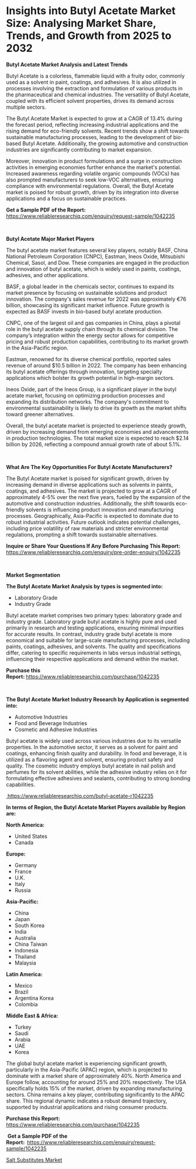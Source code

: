 <p><h1>Insights into Butyl Acetate Market Size: Analysing Market Share, Trends, and Growth from 2025 to 2032</h1></p><p><strong>Butyl Acetate Market Analysis and Latest Trends</strong></p>
<p><p>Butyl Acetate is a colorless, flammable liquid with a fruity odor, commonly used as a solvent in paint, coatings, and adhesives. It is also utilized in processes involving the extraction and formulation of various products in the pharmaceutical and chemical industries. The versatility of Butyl Acetate, coupled with its efficient solvent properties, drives its demand across multiple sectors.</p><p>The Butyl Acetate Market is expected to grow at a CAGR of 13.4% during the forecast period, reflecting increasing industrial applications and the rising demand for eco-friendly solvents. Recent trends show a shift towards sustainable manufacturing processes, leading to the development of bio-based Butyl Acetate. Additionally, the growing automotive and construction industries are significantly contributing to market expansion. </p><p>Moreover, innovation in product formulations and a surge in construction activities in emerging economies further enhance the market's potential. Increased awareness regarding volatile organic compounds (VOCs) has also prompted manufacturers to seek low-VOC alternatives, ensuring compliance with environmental regulations. Overall, the Butyl Acetate market is poised for robust growth, driven by its integration into diverse applications and a focus on sustainable practices.</p></p>
<p><strong>Get a Sample PDF of the Report:&nbsp;</strong> <a href="https://www.reliableresearchiq.com/enquiry/request-sample/1042235?utm_campaign=2469&utm_medium=2&utm_source=Github&utm_content=ia&utm_term=31032025&utm_id=butyl-acetate">https://www.reliableresearchiq.com/enquiry/request-sample/1042235</a></p>
<p>&nbsp;</p>
<p><strong>Butyl Acetate Major Market Players</strong></p>
<p><p>The butyl acetate market features several key players, notably BASF, China National Petroleum Corporation (CNPC), Eastman, Ineos Oxide, Mitsubishi Chemical, Sasol, and Dow. These companies are engaged in the production and innovation of butyl acetate, which is widely used in paints, coatings, adhesives, and other applications.</p><p>BASF, a global leader in the chemicals sector, continues to expand its market presence by focusing on sustainable solutions and product innovation. The company's sales revenue for 2022 was approximately €76 billion, showcasing its significant market influence. Future growth is expected as BASF invests in bio-based butyl acetate production.</p><p>CNPC, one of the largest oil and gas companies in China, plays a pivotal role in the butyl acetate supply chain through its chemical division. The company’s integration within the energy sector allows for competitive pricing and robust production capabilities, contributing to its market growth in the Asia-Pacific region.</p><p>Eastman, renowned for its diverse chemical portfolio, reported sales revenue of around $10.5 billion in 2022. The company has been enhancing its butyl acetate offerings through innovation, targeting specialty applications which bolster its growth potential in high-margin sectors.</p><p>Ineos Oxide, part of the Ineos Group, is a significant player in the butyl acetate market, focusing on optimizing production processes and expanding its distribution networks. The company's commitment to environmental sustainability is likely to drive its growth as the market shifts toward greener alternatives.</p><p>Overall, the butyl acetate market is projected to experience steady growth, driven by increasing demand from emerging economies and advancements in production technologies. The total market size is expected to reach $2.14 billion by 2026, reflecting a compound annual growth rate of about 5.1%.</p></p>
<p>&nbsp;</p>
<p><strong>What Are The Key Opportunities For Butyl Acetate Manufacturers?</strong></p>
<p><p>The Butyl Acetate market is poised for significant growth, driven by increasing demand in diverse applications such as solvents in paints, coatings, and adhesives. The market is projected to grow at a CAGR of approximately 4-5% over the next five years, fueled by the expansion of the automotive and construction industries. Additionally, the shift towards eco-friendly solvents is influencing product innovation and manufacturing processes. Geographically, Asia-Pacific is expected to dominate due to robust industrial activities. Future outlook indicates potential challenges, including price volatility of raw materials and stricter environmental regulations, prompting a shift towards sustainable alternatives.</p></p>
<p><strong>Inquire or Share Your Questions If Any Before Purchasing This Report:</strong> <a href="https://www.reliableresearchiq.com/enquiry/pre-order-enquiry/1042235?utm_campaign=2469&utm_medium=2&utm_source=Github&utm_content=ia&utm_term=31032025&utm_id=butyl-acetate">https://www.reliableresearchiq.com/enquiry/pre-order-enquiry/1042235</a></p>
<p>&nbsp;</p>
<p><strong>Market Segmentation</strong></p>
<p><strong>The Butyl Acetate Market Analysis by types is segmented into:</strong></p>
<p><ul><li>Laboratory Grade</li><li>Industry Grade</li></ul></p>
<p><p>Butyl acetate market comprises two primary types: laboratory grade and industry grade. Laboratory grade butyl acetate is highly pure and used primarily in research and testing applications, ensuring minimal impurities for accurate results. In contrast, industry grade butyl acetate is more economical and suitable for large-scale manufacturing processes, including paints, coatings, adhesives, and solvents. The quality and specifications differ, catering to specific requirements in labs versus industrial settings, influencing their respective applications and demand within the market.</p></p>
<p><strong>Purchase this Report:&nbsp;</strong><a href="https://www.reliableresearchiq.com/purchase/1042235?utm_campaign=2469&utm_medium=2&utm_source=Github&utm_content=ia&utm_term=31032025&utm_id=butyl-acetate">https://www.reliableresearchiq.com/purchase/1042235</a></p>
<p>&nbsp;</p>
<p><strong>The Butyl Acetate Market Industry Research by Application is segmented into:</strong></p>
<p><ul><li>Automotive Industries</li><li>Food and Beverage Industries</li><li>Cosmetic and Adhesive Industries</li></ul></p>
<p><p>Butyl acetate is widely used across various industries due to its versatile properties. In the automotive sector, it serves as a solvent for paint and coatings, enhancing finish quality and durability. In food and beverage, it is utilized as a flavoring agent and solvent, ensuring product safety and quality. The cosmetic industry employs butyl acetate in nail polish and perfumes for its solvent abilities, while the adhesive industry relies on it for formulating effective adhesives and sealants, contributing to strong bonding capabilities.</p></p>
<p><a href="https://www.reliableresearchiq.com/butyl-acetate-r1042235?utm_campaign=2469&utm_medium=2&utm_source=Github&utm_content=ia&utm_term=31032025&utm_id=butyl-acetate">&nbsp;https://www.reliableresearchiq.com/butyl-acetate-r1042235</a></p>
<p><strong>In terms of Region, the Butyl Acetate Market Players available by Region are:</strong></p>
<p>
    <p> <strong> North America: </strong>
        <ul>
            <li>United States</li>
            <li>Canada</li>
        </ul>
        </p> 
    <p> <strong> Europe: </strong>
        <ul>
            <li>Germany</li>
            <li>France</li>
            <li>U.K.</li>
            <li>Italy</li>
            <li>Russia</li>
        </ul>
        </p> 
    <p> <strong> Asia-Pacific: </strong>
        <ul>
            <li>China</li>
            <li>Japan</li>
            <li>South Korea</li>
            <li>India</li>
            <li>Australia</li>
            <li>China Taiwan</li>
            <li>Indonesia</li>
            <li>Thailand</li>
            <li>Malaysia</li>
        </ul>
        </p> 
    <p> <strong> Latin America: </strong>
        <ul>
            <li>Mexico</li>
            <li>Brazil</li>
            <li>Argentina Korea</li>
            <li>Colombia</li>
        </ul>
        </p> 
    <p> <strong> Middle East & Africa: </strong>
        <ul>
            <li>Turkey</li>
            <li>Saudi</li>
            <li>Arabia</li>
            <li>UAE</li>
            <li>Korea</li>
        </ul>
    </p>
    </p>
<p><p>The global butyl acetate market is experiencing significant growth, particularly in the Asia-Pacific (APAC) region, which is projected to dominate with a market share of approximately 40%. North America and Europe follow, accounting for around 25% and 20% respectively. The USA specifically holds 15% of the market, driven by expanding manufacturing sectors. China remains a key player, contributing significantly to the APAC share. This regional dynamic indicates a robust demand trajectory, supported by industrial applications and rising consumer products.</p></p>
<p><strong>Purchase this Report: </strong><a href="https://www.reliableresearchiq.com/purchase/1042235?utm_campaign=2469&utm_medium=2&utm_source=Github&utm_content=ia&utm_term=31032025&utm_id=butyl-acetate">https://www.reliableresearchiq.com/purchase/1042235</a></p>
<p>&nbsp;<strong>Get a Sample PDF of the Report:&nbsp;&nbsp;</strong><a href="https://www.reliableresearchiq.com/enquiry/request-sample/1042235?utm_campaign=2469&utm_medium=2&utm_source=Github&utm_content=ia&utm_term=31032025&utm_id=butyl-acetate">https://www.reliableresearchiq.com/enquiry/request-sample/1042235</a></p>
<p><strong></strong></p>
<p><p><a href="https://github.com/triattwood9919/Market-Research-Report-List-1/blob/main/salt-substitutes-market.md?utm_campaign=2469&utm_medium=2&utm_source=Github&utm_content=ia&utm_term=31032025&utm_id=butyl-acetate">Salt Substitutes Market</a></p></p>